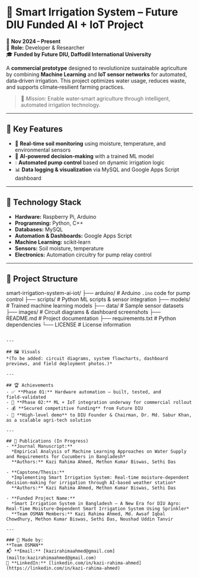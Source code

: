 # 🌿 Smart Irrigation System – Future DIU Funded AI + IoT Project

📅 **Nov 2024 – Present**  
🔧 **Role:** Developer & Researcher  
🎓 **Funded by Future DIU, Daffodil International University**  

A **commercial prototype** designed to revolutionize sustainable agriculture by combining **Machine Learning** and **IoT sensor networks** for automated, data‑driven irrigation. This project optimizes water usage, reduces waste, and supports climate‑resilient farming practices.

> 🚀 *Mission:* Enable water‑smart agriculture through intelligent, automated irrigation technology.

---

## 🧠 Key Features
- 🌱 **Real‑time soil monitoring** using moisture, temperature, and environmental sensors
- 🤖 **AI‑powered decision‑making** with a trained ML model
- 💧 **Automated pump control** based on dynamic irrigation logic
- 📊 **Data logging & visualization** via MySQL and Google Apps Script dashboard

---

## 🔧 Technology Stack
- **Hardware:** Raspberry Pi, Arduino  
- **Programming:** Python, C++  
- **Databases:** MySQL  
- **Automation & Dashboards:** Google Apps Script  
- **Machine Learning:** scikit‑learn  
- **Sensors:** Soil moisture, temperature  
- **Electronics:** Automation circuitry for pump relay control

---

## 📂 Project Structure

smart-irrigation-system-ai-iot/
├── arduino/           # Arduino `.ino` code for pump control
├── scripts/           # Python ML scripts & sensor integration
├── models/            # Trained machine learning models
├── data/              # Sample sensor datasets
├── images/            # Circuit diagrams & dashboard screenshots
├── README.md          # Project documentation
├── requirements.txt   # Python dependencies
└── LICENSE            # License information
```

---

## 🖼 Visuals
*(To be added: circuit diagrams, system flowcharts, dashboard previews, and field deployment photos.)*

---

## 🏆 Achievements
- ✅ **Phase 01:** Hardware automation — built, tested, and field‑validated
- 🔄 **Phase 02:** ML + IoT integration underway for commercial rollout
- 💰 **Secured competitive funding** from Future DIU
- 📢 **High‑level demo** to DIU Founder & Chairman, Dr. Md. Sabur Khan, as a scalable agri‑tech solution

---

## 📝 Publications (In Progress)
- **Journal Manuscript:**  
  *Empirical Analysis of Machine Learning Approaches on Water Supply and Requirements for Cucumbers in Bangladesh*  
  **Authors:** Kazi Rahima Ahmed, Methon Kumar Biswas, Sethi Das  

- **Capstone/Thesis:**  
  *Implementing Smart Irrigation System: Real‑time moisture‑dependent decision‑making for irrigation through AI‑based weather station*  
  **Authors:** Kazi Rahima Ahmed, Methon Kumar Biswas, Sethi Das  

- **Funded Project Name:**  
  *Smart Irrigation System in Bangladesh – A New Era for DIU Agro: Real‑Time Moisture‑Dependent Smart Irrigation System Using Sprinkler*
  **Team OSMAN Members:** Kazi Rahima Ahmed, Md. Awsaf Iqbal Chowdhury, Methon Kumar Biswas, Sethi Das, Noushad Uddin Tanvir

---

### 💌 Made by:
**Team OSMAN**  
📬 **Email:** [kazirahimaahmed@gmail.com](mailto:kazirahimaahmed@gmail.com)  
🔗 **LinkedIn:** [linkedin.com/in/kazi-rahima-ahmed](https://linkedin.com/in/kazi-rahima-ahmed)

